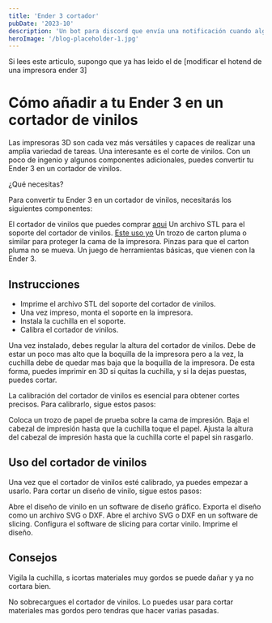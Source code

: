 ```yaml
---
title: 'Ender 3 cortador'
pubDate: '2023-10'
description: 'Un bot para discord que envía una notificación cuando alguien se conecta a un canal de voz'
heroImage: '/blog-placeholder-1.jpg'
---
```




Si lees este articulo, supongo que ya has leido el de [modificar el hotend de una impresora ender 3]

# Cómo añadir a tu Ender 3 en un cortador de vinilos

Las impresoras 3D son cada vez más versátiles y capaces de realizar una amplia variedad de tareas. Una interesante es el corte de vinilos. Con un poco de ingenio y algunos componentes adicionales, puedes convertir tu Ender 3 en un cortador de vinilos.

¿Qué necesitas?

Para convertir tu Ender 3 en un cortador de vinilos, necesitarás los siguientes componentes:

El cortador de vinilos que puedes comprar [aqui](https://s.click.aliexpress.com/e/_Dl4Ap6R)
Un archivo STL para el soporte del cortador de vinilos. [Este uso yo](https://www.printables.com/es/model/584969-cr-touch-vinyl-cutter-and-long-nozzle-for-ender-3)
Un trozo de carton pluma o similar para proteger la cama de la impresora.
Pinzas para que el carton pluma no se mueva.
Un juego de herramientas básicas, que vienen con la Ender 3.



## Instrucciones

- Imprime el archivo STL del soporte del cortador de vinilos.
- Una vez impreso, monta el soporte en la impresora.
- Instala la cuchilla en el soporte.
- Calibra el cortador de vinilos.

Una vez instalado, debes regular la altura del cortador de vinilos. Debe de estar un poco mas alto que la boquilla de la impresora pero a la vez, la cuchilla debe de quedar mas baja que la boquilla de la impresora. De esta forma, puedes imprimir en 3D si quitas la cuchilla, y si la dejas puestas, puedes cortar.


La calibración del cortador de vinilos es esencial para obtener cortes precisos. Para calibrarlo, sigue estos pasos:

Coloca un trozo de papel de prueba sobre la cama de impresión.
Baja el cabezal de impresión hasta que la cuchilla toque el papel.
Ajusta la altura del cabezal de impresión hasta que la cuchilla corte el papel sin rasgarlo.


## Uso del cortador de vinilos

Una vez que el cortador de vinilos esté calibrado, ya puedes empezar a usarlo. Para cortar un diseño de vinilo, sigue estos pasos:

Abre el diseño de vinilo en un software de diseño gráfico.
Exporta el diseño como un archivo SVG o DXF.
Abre el archivo SVG o DXF en un software de slicing.
Configura el software de slicing para cortar vinilo.
Imprime el diseño.


## Consejos

Vigila la cuchilla, s icortas materiales muy gordos se puede dañar y ya no cortara bien.

No sobrecargues el cortador de vinilos. Lo puedes usar para cortar materiales mas gordos pero tendras que hacer varias pasadas.

